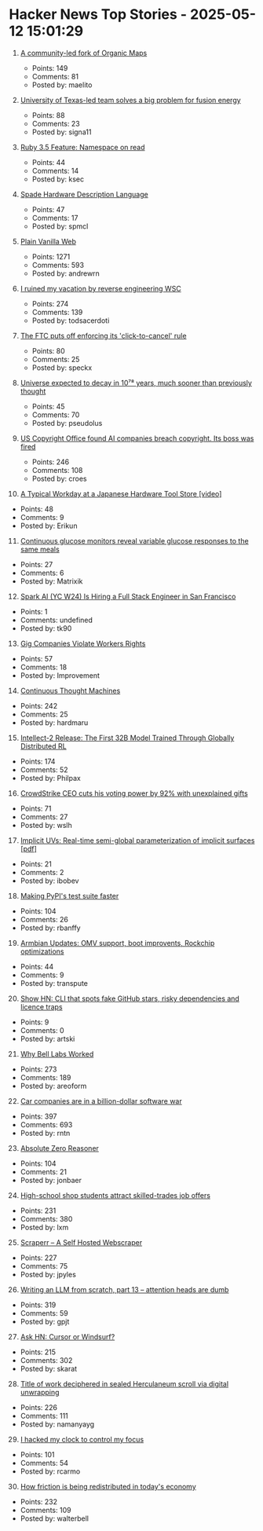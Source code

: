 # Hacker News Top Stories - 2025-05-12 15:01:29

1. [A community-led fork of Organic Maps](https://www.comaps.app/news/2025-05-12/3/)
   - Points: 149
   - Comments: 81
   - Posted by: maelito

2. [University of Texas-led team solves a big problem for fusion energy](https://news.utexas.edu/2025/05/05/university-of-texas-led-team-solves-a-big-problem-for-fusion-energy/)
   - Points: 88
   - Comments: 23
   - Posted by: signa11

3. [Ruby 3.5 Feature: Namespace on read](https://bugs.ruby-lang.org/issues/21311)
   - Points: 44
   - Comments: 14
   - Posted by: ksec

4. [Spade Hardware Description Language](https://spade-lang.org/)
   - Points: 47
   - Comments: 17
   - Posted by: spmcl

5. [Plain Vanilla Web](https://plainvanillaweb.com/index.html)
   - Points: 1271
   - Comments: 593
   - Posted by: andrewrn

6. [I ruined my vacation by reverse engineering WSC](https://blog.es3n1n.eu/posts/how-i-ruined-my-vacation/)
   - Points: 274
   - Comments: 139
   - Posted by: todsacerdoti

7. [The FTC puts off enforcing its 'click-to-cancel' rule](https://www.theverge.com/news/664730/ftc-delay-click-to-cancel-rule)
   - Points: 80
   - Comments: 25
   - Posted by: speckx

8. [Universe expected to decay in 10⁷⁸ years, much sooner than previously thought](https://phys.org/news/2025-05-universe-decay-years-sooner-previously.html)
   - Points: 45
   - Comments: 70
   - Posted by: pseudolus

9. [US Copyright Office found AI companies breach copyright. Its boss was fired](https://www.theregister.com/2025/05/12/us_copyright_office_ai_copyright/)
   - Points: 246
   - Comments: 108
   - Posted by: croes

10. [A Typical Workday at a Japanese Hardware Tool Store [video]](https://www.youtube.com/watch?v=A98jyfB5mws)
   - Points: 48
   - Comments: 9
   - Posted by: Erikun

11. [Continuous glucose monitors reveal variable glucose responses to the same meals](https://examine.com/research-feed/study/1jjKq1/)
   - Points: 27
   - Comments: 6
   - Posted by: Matrixik

12. [Spark AI (YC W24) Is Hiring a Full Stack Engineer in San Francisco](https://www.ycombinator.com/companies/spark/jobs/kDeJlPK-software-engineer-full-stack)
   - Points: 1
   - Comments: undefined
   - Posted by: tk90

13. [Gig Companies Violate Workers Rights](https://www.hrw.org/news/2025/05/12/us-major-companies-violate-gig-workers-rights)
   - Points: 57
   - Comments: 18
   - Posted by: Improvement

14. [Continuous Thought Machines](https://pub.sakana.ai/ctm/)
   - Points: 242
   - Comments: 25
   - Posted by: hardmaru

15. [Intellect-2 Release: The First 32B Model Trained Through Globally Distributed RL](https://www.primeintellect.ai/blog/intellect-2-release)
   - Points: 174
   - Comments: 52
   - Posted by: Philpax

16. [CrowdStrike CEO cuts his voting power by 92% with unexplained gifts](https://www.bloomberg.com/news/articles/2025-05-12/billionaire-crowdstrike-ceo-cuts-voting-power-by-92-with-unexplained-gifts)
   - Points: 71
   - Comments: 27
   - Posted by: wslh

17. [Implicit UVs: Real-time semi-global parameterization of implicit surfaces [pdf]](https://baptiste-genest.github.io/papers/implicit_uvs.pdf)
   - Points: 21
   - Comments: 2
   - Posted by: ibobev

18. [Making PyPI's test suite faster](https://blog.trailofbits.com/2025/05/01/making-pypis-test-suite-81-faster/)
   - Points: 104
   - Comments: 26
   - Posted by: rbanffy

19. [Armbian Updates: OMV support, boot improvents, Rockchip optimizations](https://www.armbian.com/newsflash/armbian-updates-nas-support-lands-boot-systems-improve-and-rockchip-optimizations-arrive/)
   - Points: 44
   - Comments: 9
   - Posted by: transpute

20. [Show HN: CLI that spots fake GitHub stars, risky dependencies and licence traps](https://github.com/m-ahmed-elbeskeri/Starguard)
   - Points: 9
   - Comments: 0
   - Posted by: artski

21. [Why Bell Labs Worked](https://1517.substack.com/p/why-bell-labs-worked)
   - Points: 273
   - Comments: 189
   - Posted by: areoform

22. [Car companies are in a billion-dollar software war](https://insideevs.com/features/759153/car-companies-software-companies/)
   - Points: 397
   - Comments: 693
   - Posted by: rntn

23. [Absolute Zero Reasoner](https://andrewzh112.github.io/absolute-zero-reasoner/)
   - Points: 104
   - Comments: 21
   - Posted by: jonbaer

24. [High-school shop students attract skilled-trades job offers](https://www.wsj.com/lifestyle/careers/skilled-trades-high-school-recruitment-fd9f8257)
   - Points: 231
   - Comments: 380
   - Posted by: lxm

25. [Scraperr – A Self Hosted Webscraper](https://github.com/jaypyles/Scraperr)
   - Points: 227
   - Comments: 75
   - Posted by: jpyles

26. [Writing an LLM from scratch, part 13 – attention heads are dumb](https://www.gilesthomas.com/2025/05/llm-from-scratch-13-taking-stock-part-1-attention-heads-are-dumb)
   - Points: 319
   - Comments: 59
   - Posted by: gpjt

27. [Ask HN: Cursor or Windsurf?](undefined)
   - Points: 215
   - Comments: 302
   - Posted by: skarat

28. [Title of work deciphered in sealed Herculaneum scroll via digital unwrapping](https://www.finebooksmagazine.com/fine-books-news/title-work-deciphered-sealed-herculaneum-scroll-digital-unwrapping)
   - Points: 226
   - Comments: 111
   - Posted by: namanyayg

29. [I hacked my clock to control my focus](https://www.paepper.com/blog/posts/how-i-hacked-my-clock-to-control-my-focus.md/)
   - Points: 101
   - Comments: 54
   - Posted by: rcarmo

30. [How friction is being redistributed in today's economy](https://kyla.substack.com/p/the-most-valuable-commodity-in-the)
   - Points: 232
   - Comments: 109
   - Posted by: walterbell

